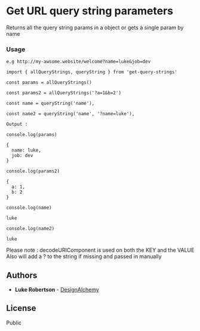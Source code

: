# Get URL query string parameters

Returns all the query string params in a object or gets a single param by name

### Usage

```
e.g http://my-awsome.website/welcome?name=luke&job=dev

import { allQueryStrings, queryString } from 'get-query-strings'
```

```
const params = allQueryStrings()

const params2 = allQueryStrings('?a=1&b=2')

const name = queryString('name'),

const name2 = queryString('name', '?name=luke'),

```

```
Output : 

console.log(params)

{
  name: luke, 
  job: dev
}

console.log(params2)

{
  a: 1,
  b: 2
}

console.log(name)

luke

console.log(name2)

luke
```

Please note : decodeURIComponent is used on both the KEY and the VALUE
Also will add a ? to the string if missing and passed in manually


## Authors

*   **Luke Robertson** - [DesignAlchemy](https://github.com/designalchemy/)

## License

Public
